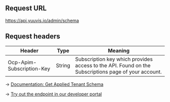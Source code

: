 ## Request URL
https://api.yuuvis.io/admin/schema

## Request headers
| Header                    | Type   | Meaning                                                                                             |
|---------------------------|--------|-----------------------------------------------------------------------------------------------------|
| Ocp-Apim-Subscription-Key | String | Subscription key which provides access to the API. Found on the Subscriptions page of your account. |

&rarr; [Documentation: Get Applied Tenant Schema](https://github.com/yuuvis/Documentation/wiki/Schema-definition#SchemaDefinition-RetrievingtheSchema)

&rarr; [Try out the endpoint in our developer portal](https://developer.yuuvis.com/Apis/Endpoints/admin-api)
